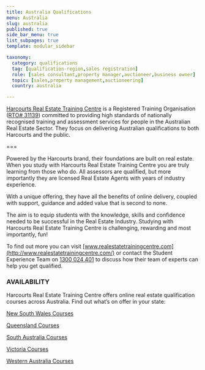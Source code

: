```yaml
---
title: Australia Qualifications
menu: Australia
slug: australia
published: true
side_bar_menu: true
list_subpages: true
template: modular_sidebar

taxonomy:
  category: qualifications
  tag: [qualification-region,sales registration]
  role: [sales consultant,property manager,auctioneer,business owner]
  topic: [sales,property management,auctioneering]
  country: australia

---
```


[Harcourts Real Estate Training Centre](https://www.realestatetrainingcentre.com/) is a Registered Training Organisation ([RTO# 31139](https://training.gov.au/Organisation/Details/07919f26-f2db-4b1f-a1b5-9693fe73e428))
committed to providing high standards of nationally recognised training and assessment services for people in the Australian Real Estate Sector. They focus on delivering Australian qualifications to both Harcourts and the public.

===

Powered by the Harcourts brand, their foundations are built on real estate. When you study with Harcourts Real Estate Training Centre you are truly learning from those who do. All assessors are qualified, but more importantly they are licensed Real Estate Agents with years of industry experience.

With a unique offering, they have all the benefits of online delivery, coupled with support, guidance and added value that is second to none.

The aim is to equip students with the knowledge, skills and confidence needed to be successful in the Real Estate Industry. Studying with Harcourts Real Estate Training Centre is challenging, rewarding and most importantly, fun!

To find out more you can visit [www.realestatetrainingcentre.com](http://www.realestatetrainingcentre.com/) or contact the Student Experience Team on [1300 024 401](tel:+611300024401) to discuss how their team of experts can help you get qualified.

### AVAILABILITY

Harcourts Real Estate Training Centre offers online real estate qualification courses across Australia. Find out what’s on offer in your state:

[New South Wales Courses](https://www.realestatetrainingcentre.com/courses/nsw/)

[Queensland Courses](https://www.realestatetrainingcentre.com/courses/qld/)

[South Australia Courses](https://www.realestatetrainingcentre.com/courses/sa/)

[Victoria Courses](https://www.realestatetrainingcentre.com/courses/vic/)

[Western Australia Courses](https://www.realestatetrainingcentre.com/courses/wa/)
